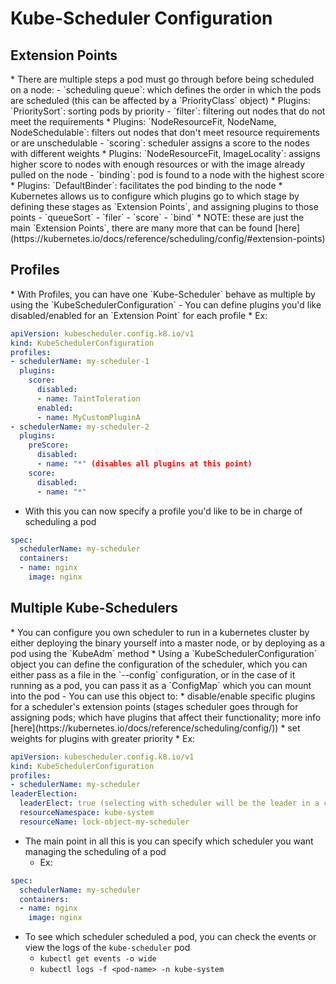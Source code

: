 <h1>Kube-Scheduler Configuration</h1>
<h2>Extension Points</h2>
* There are multiple steps a pod must go through before being scheduled on a node:
  - `scheduling queue`: which defines the order in which the pods are scheduled (this can be affected by a `PriorityClass` object)
    * Plugins: `PrioritySort`: sorting pods by priority
  - `filter`: filtering out nodes that do not meet the requirements
    * Plugins: `NodeResourceFit, NodeName, NodeSchedulable`: filters out nodes that don't meet resource requirements or are unschedulable
  - `scoring`: scheduler assigns a score to the nodes with different weights
    * Plugins: `NodeResourceFit, ImageLocality`: assigns higher score to nodes with enough resources or with the image already pulled on the node
  - `binding`: pod is found to a node with the highest score
    * Plugins: `DefaultBinder`: facilitates the pod binding to the node
* Kubernetes allows us to configure which plugins go to which stage by defining these stages as `Extension Points`, and assigning plugins to those points
  - `queueSort`
  - `filer`
  - `score`
  - `bind`
  * NOTE: these are just the main `Extension Points`, there are many more that can be found [here](https://kubernetes.io/docs/reference/scheduling/config/#extension-points)
<h2>Profiles</h2>
* With Profiles, you can have one `Kube-Scheduler` behave as multiple by using the `KubeSchedulerConfiguration`
  - You can define plugins you'd like disabled/enabled for an `Extension Point` for each profile
* Ex:

```yml
apiVersion: kubescheduler.config.k8.io/v1
kind: KubeSchedulerConfiguration
profiles:
- schedulerName: my-scheduler-1
  plugins:
    score:
      disabled:
      - name: TaintToleration
      enabled:
      - name: MyCustomPluginA
- schedulerName: my-scheduler-2
  plugins:
    preScore:
      disabled:
      - name: "*" (disables all plugins at this point)
    score:
      disabled:
      - name: "*"
```

* With this you can now specify a profile you'd like to be in charge of scheduling a pod

```yml
spec:
  schedulerName: my-scheduler
  containers:
  - name: nginx
    image: nginx
```

<h2>Multiple Kube-Schedulers</h2>
* You can configure you own scheduler to run in a kubernetes cluster by either deploying the binary yourself into a master node, or by deploying as a pod using the `KubeAdm` method
* Using a `KubeSchedulerConfiguration` object you can define the configuration of the scheduler, which you can either pass as a file in the `--config` configuration, or in the case of it running as a pod, you can pass it as a `ConfigMap` which you can mount into the pod
  - You can use this object to:
    * disable/enable specific plugins for a scheduler's extension points (stages scheduler goes through for assigning pods; which have plugins that affect their functionality; more info [here](https://kubernetes.io/docs/reference/scheduling/config/))
    * set weights for plugins with greater priority
  * Ex:

```yml
apiVersion: kubescheduler.config.k8.io/v1
kind: KubeSchedulerConfiguration
profiles:
- schedulerName: my-scheduler
leaderElection:
  leaderElect: true (selecting with scheduler will be the leader in a cluster)
  resourceNamespace: kube-system
  resourceName: lock-object-my-scheduler
```

* The main point in all this is you can specify which scheduler you want managing the scheduling of a pod 
  - Ex:

```yml
spec:
  schedulerName: my-scheduler
  containers:
  - name: nginx
    image: nginx
```

* To see which scheduler scheduled a pod, you can check the events or view the logs of the `kube-scheduler` pod
  - `kubectl get events -o wide`
  - `kubectl logs -f <pod-name> -n kube-system`
